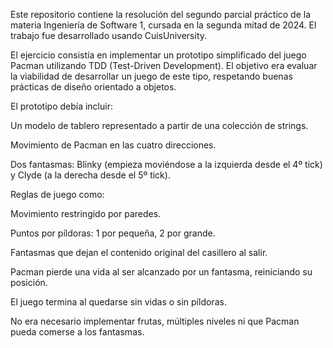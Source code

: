 Este repositorio contiene la resolución del segundo parcial práctico de la materia Ingeniería de Software 1, cursada en la segunda mitad de 2024. El trabajo fue desarrollado usando CuisUniversity.

El ejercicio consistía en implementar un prototipo simplificado del juego Pacman utilizando TDD (Test-Driven Development). El objetivo era evaluar la viabilidad de desarrollar un juego de este tipo, respetando buenas prácticas de diseño orientado a objetos.

El prototipo debía incluir:

Un modelo de tablero representado a partir de una colección de strings.

Movimiento de Pacman en las cuatro direcciones.

Dos fantasmas: Blinky (empieza moviéndose a la izquierda desde el 4º tick) y Clyde (a la derecha desde el 5º tick).

Reglas de juego como:

Movimiento restringido por paredes.

Puntos por píldoras: 1 por pequeña, 2 por grande.

Fantasmas que dejan el contenido original del casillero al salir.

Pacman pierde una vida al ser alcanzado por un fantasma, reiniciando su posición.

El juego termina al quedarse sin vidas o sin píldoras.

No era necesario implementar frutas, múltiples niveles ni que Pacman pueda comerse a los fantasmas.

